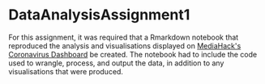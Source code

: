# DataAnalysisAssignment1
For this assignment, it was required that a Rmarkdown notebook that reproduced the analysis and visualisations displayed on [MediaHack's Coronavirus Dashboard](https://mediahack.co.za/datastories/coronavirus/dashboard/) be created. The notebook had to include the code used to wrangle, process, and output the data, in addition to any visualisations that were produced.

